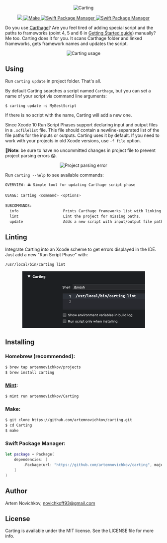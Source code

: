 <p align="center">
  <img src=".github/Logo.png" width="480" max-width="90%" alt="Carting" />
</p>


<p align="center">
	<a href="https://github.com/artemnovichkov/carting/actions">
        <img src="https://github.com/artemnovichkov/carting/workflows/Build/badge.svg" />
    <img src="https://img.shields.io/badge/homebrew-compatible-brightgreen.svg?style=flat" alt="Make" />
  <a href="https://swift.org/package-manager">
    <img src="https://img.shields.io/badge/spm-compatible-brightgreen.svg?style=flat" alt="Swift Package Manager" />
  </a>
  <a href="https://github.com/JohnSundell/Marathon">
    <img src="https://img.shields.io/badge/marathon-compatible-brightgreen.svg?style=flat" alt="Swift Package Manager" />
  </a>
</p>

Do you use [Carthage](https://github.com/Carthage/Carthage)? Are you feel tired of adding special script and the paths to frameworks (point 4, 5 and 6 in [Getting Started guide](https://github.com/Carthage/Carthage#getting-started)) manually? Me too. Carting does it for you. It scans Carthage folder and linked frameworks, gets framework names and updates the script.

<p align="center">
  <img src=".github/carting.png" max-width="90%" alt="Carting usage" />
</p>


## Using

Run `carting update` in project folder. That's all.

By default Carting searches a script named `Carthage`, but you can set a name of your script via command line arguments:

```
$ carting update -s MyBestScript
```

If there is no script with the name, Carting will add a new one.

Since Xcode 10 Run Script Phases support declaring input and output files in a `.xcfilelist` file. This file should contain a newline-separated list of the file paths for the inputs or outputs. Carting uses it by default. If you need to work with your projects in old Xcode versions, use `-f file` option.

**🚨Note**: be sure to have no uncommitted changes in project file to prevent project parsing errors 😱.

<p align="center">
  <img src=".github/error.png" max-width="90%" alt="Project parsing error" />
</p>

Run `carting --help` to see available commands:

```bash
OVERVIEW: 🚘 Simple tool for updating Carthage script phase

USAGE: Carting <command> <options>

SUBCOMMANDS:
  info                    Prints Carthage frameworks list with linking description.
  lint                    Lint the project for missing paths.
  update                  Adds a new script with input/output file paths or updates the script named `Carthage`.
```

## Linting

Integrate Carting into an Xcode scheme to get errors displayed in the IDE. Just add a new "Run Script Phase" with:

```bash
/usr/local/bin/carting lint
```

<p align="center">
  <img src=".github/phase.png" max-width="90%" alt="Run Script Phase" />
</p>

## Installing

### Homebrew (recommended):

```bash
$ brew tap artemnovichkov/projects
$ brew install carting
```

### [Mint](https://github.com/yonaskolb/Mint):

```bash
$ mint run artemnovichkov/Carting
```

### Make:

```bash
$ git clone https://github.com/artemnovichkov/carting.git
$ cd Carting
$ make
```

### Swift Package Manager:

```swift
let package = Package(
    dependencies: [
        .Package(url: "https://github.com/artemnovichkov/carting", majorVersion: 1)
    ]
)
```
## Author

Artem Novichkov, novichkoff93@gmail.com

## License

Carting is available under the MIT license. See the LICENSE file for more info.

